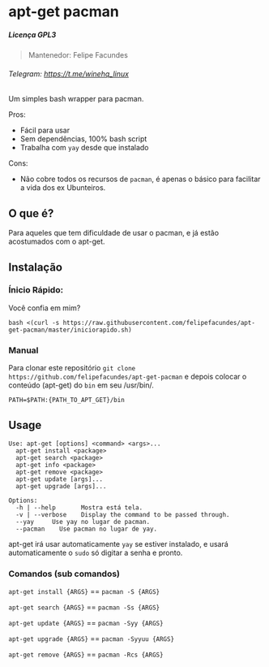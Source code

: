 apt-get pacman
===

##### Licença GPL3
> Mantenedor: Felipe Facundes
###### Telegram: https://t.me/winehq_linux

Um simples bash wrapper para pacman.

Pros:
* Fácil para usar
* Sem dependências, 100% bash script
* Trabalha com `yay` desde que instalado

Cons:
* Não cobre todos os recursos de `pacman`, é apenas o básico para facilitar a vida dos ex Ubunteiros.

## O que é?

Para aqueles que tem dificuldade de usar o pacman, e já estão acostumados com o apt-get.

## Instalação

### Ínicio Rápido:
Você confia em mim?
```
bash <(curl -s https://raw.githubusercontent.com/felipefacundes/apt-get-pacman/master/iniciorapido.sh)
```

### Manual
Para clonar este repositório `git clone https://github.com/felipefacundes/apt-get-pacman`
e depois colocar o conteúdo (apt-get) do `bin` em seu /usr/bin/.

```
PATH=$PATH:{PATH_TO_APT_GET}/bin
```

## Usage

```
Use: apt-get [options] <command> <args>...
  apt-get install <package>
  apt-get search <package>
  apt-get info <package>
  apt-get remove <package>
  apt-get update [args]...
  apt-get upgrade [args]...

Options:
  -h | --help		Mostra está tela.
  -v | --verbose 	Display the command to be passed through.
  --yay		Use yay no lugar de pacman.
  --pacman    Use pacman no lugar de yay.
```

apt-get irá usar automaticamente `yay` se estiver instalado, e usará automaticamente o `sudo` só digitar a senha e pronto.

### Comandos (sub comandos)

`apt-get install {ARGS}` == `pacman -S {ARGS}`

`apt-get search {ARGS}`  == `pacman -Ss {ARGS}`

`apt-get update {ARGS}`  == `pacman -Syy {ARGS}`

`apt-get upgrade {ARGS}` == `pacman -Syyuu {ARGS}`

`apt-get remove {ARGS}`  == `pacman -Rcs {ARGS}`
